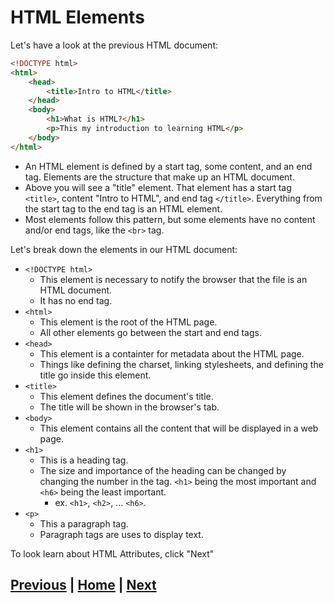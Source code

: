 # HTML Elements
Let's have a look at the previous HTML document:

```html
<!DOCTYPE html>
<html>
    <head>
        <title>Intro to HTML</title>
    </head>
    <body>
        <h1>What is HTML?</h1>
        <p>This my introduction to learning HTML</p>
    </body>
</html>
```
- An HTML element is defined by a start tag, some content, and an end tag. Elements are the structure that make up an HTML document.
- Above you will see a "title" element. That element has a start tag `<title>`, content "Intro to HTML", and end tag `</title>`. Everything from the start tag to the end tag is an HTML element.
- Most elements follow this pattern, but some elements have no content and/or end tags, like the `<br>` tag.

Let's break down the elements in our HTML document:
- `<!DOCTYPE html>`
  - This element is necessary to notify the browser that the file is an HTML document.
  - It has no end tag.
- `<html>`
  - This element is the root of the HTML page.
  - All other elements go between the start and end tags.
- `<head>`
  - This element is a containter for metadata about the HTML page.
  - Things like defining the charset, linking stylesheets, and defining the title go inside this element.
- `<title>`
  - This element defines the document's title.
  - The title will be shown in the browser's tab.
- `<body>`
  - This element contains all the content that will be displayed in a web page.
- `<h1>`
  - This is a heading tag.
  - The size and importance of the heading can be changed by changing the number in the tag. `<h1>` being the most important and `<h6>` being the least important.
    - ex. `<h1>`, `<h2>`, ... `<h6>`.
- `<p>`
  - This a paragraph tag.
  - Paragraph tags are uses to display text.

To look learn about HTML Attributes, click "Next"

## [Previous](html_intro.md) | [Home](README.md) | [Next](html_attributes.md)